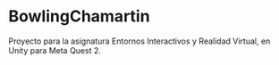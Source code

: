 # BowlingChamartin

Proyecto para la asignatura Entornos Interactivos y Realidad Virtual, en Unity para Meta Quest 2.

